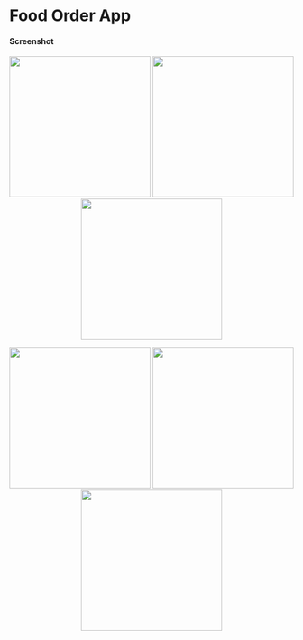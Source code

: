 # Food Order App

#### Screenshot
<p align="center">
  <img src="https://github.com/user-attachments/assets/0606a115-318d-4dff-8f8a-2b04d1a00f79" width="250">
  <img src="https://github.com/user-attachments/assets/6b5801a1-945b-475a-811f-c66385d5c2a7" width="250">
  <img src="https://github.com/user-attachments/assets/eb80aa90-f05d-4d5d-ac12-f48db4542c9d" width="250">
</p>

<p align="center">
  <img src="https://github.com/user-attachments/assets/36a4577d-66fa-457b-acc3-f9705cbbc8e8" width="250">
  <img src="https://github.com/user-attachments/assets/d9881e34-c52e-46b7-b65b-604bbfbe4e75" width="250">
  <img src="https://github.com/user-attachments/assets/200a0776-42b5-404b-badc-d995c2bd5c7a" width="250">
</p>






